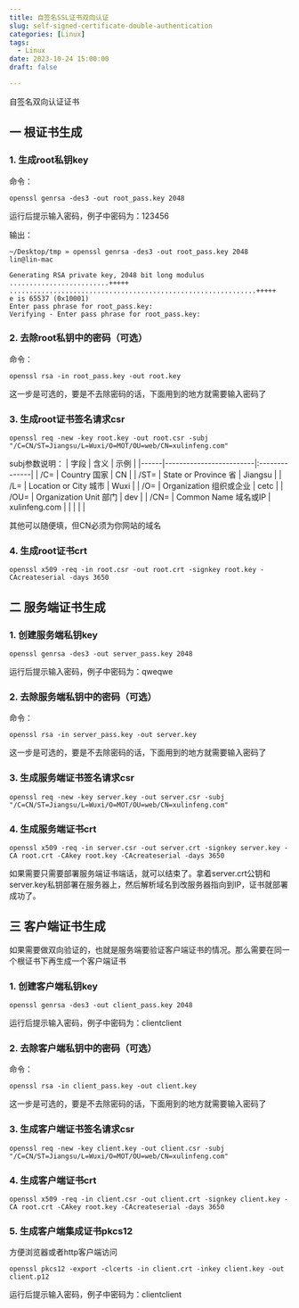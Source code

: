 ```yaml
---
title: 自签名SSL证书双向认证
slug: self-signed-certificate-double-authentication
categories: [Linux]
tags:
  - Linux
date: 2023-10-24 15:00:00
draft: false

---
```


自签名双向认证证书

<!--more-->

## 一 根证书生成
### 1. 生成root私钥key
命令：
```
openssl genrsa -des3 -out root_pass.key 2048
```
运行后提示输入密码，例子中密码为：123456

输出：
```
~/Desktop/tmp » openssl genrsa -des3 -out root_pass.key 2048                                                                              lin@lin-mac

Generating RSA private key, 2048 bit long modulus
.........................+++++
..............................................................+++++
e is 65537 (0x10001)
Enter pass phrase for root_pass.key:
Verifying - Enter pass phrase for root_pass.key:
```

### 2. 去除root私钥中的密码（可选）
命令：
```
openssl rsa -in root_pass.key -out root.key
```
这一步是可选的，要是不去除密码的话，下面用到的地方就需要输入密码了



### 3. 生成root证书签名请求csr
```
openssl req -new -key root.key -out root.csr -subj "/C=CN/ST=Jiangsu/L=Wuxi/O=MOT/OU=web/CN=xulinfeng.com"
```

subj参数说明：
| 字段 | 含义                    | 示例          |
|------|-------------------------|:--------------|
| /C=  | Country 国家            | CN            |
| /ST= | State or Province 省    | Jiangsu       |
| /L=  | Location or City 城市   | Wuxi          |
| /O=  | Organization 组织或企业 | cetc          |
| /OU= | Organization Unit 部门  | dev           |
| /CN= | Common Name 域名或IP    | xulinfeng.com |
|      |                         |               |  

其他可以随便填，但CN必须为你网站的域名


### 4. 生成root证书crt
```
openssl x509 -req -in root.csr -out root.crt -signkey root.key -CAcreateserial -days 3650

```

## 二 服务端证书生成

### 1. 创建服务端私钥key
```
openssl genrsa -des3 -out server_pass.key 2048
```
运行后提示输入密码，例子中密码为：qweqwe

### 2. 去除服务端私钥中的密码（可选）
命令：
```
openssl rsa -in server_pass.key -out server.key
```
这一步是可选的，要是不去除密码的话，下面用到的地方就需要输入密码了

### 3. 生成服务端证书签名请求csr
```
openssl req -new -key server.key -out server.csr -subj "/C=CN/ST=Jiangsu/L=Wuxi/O=MOT/OU=web/CN=xulinfeng.com"
```

### 4. 生成服务端证书crt
```
openssl x509 -req -in server.csr -out server.crt -signkey server.key -CA root.crt -CAkey root.key -CAcreateserial -days 3650
```


如果需要只需要部署服务端证书端话，就可以结束了。拿着server.crt公钥和server.key私钥部署在服务器上，然后解析域名到改服务器指向到IP，证书就部署成功了。


## 三 客户端证书生成

如果需要做双向验证的，也就是服务端要验证客户端证书的情况。那么需要在同一个根证书下再生成一个客户端证书

### 1. 创建客户端私钥key
```
openssl genrsa -des3 -out client_pass.key 2048
```
运行后提示输入密码，例子中密码为：clientclient


### 2. 去除客户端私钥中的密码（可选）
命令：
```
openssl rsa -in client_pass.key -out client.key
```
这一步是可选的，要是不去除密码的话，下面用到的地方就需要输入密码了

### 3. 生成客户端证书签名请求csr
```
openssl req -new -key client.key -out client.csr -subj "/C=CN/ST=Jiangsu/L=Wuxi/O=MOT/OU=web/CN=xulinfeng.com"
```

### 4. 生成客户端证书crt
```
openssl x509 -req -in client.csr -out client.crt -signkey client.key -CA root.crt -CAkey root.key -CAcreateserial -days 3650
```


### 5. 生成客户端集成证书pkcs12
方便浏览器或者http客户端访问

```
openssl pkcs12 -export -clcerts -in client.crt -inkey client.key -out client.p12

```
运行后提示输入密码，例子中密码为：clientclient
